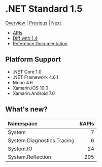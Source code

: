 # .NET Standard 1.5

[Overview](../versions.md) | [Previous](netstandard1.4.md) | [Next](netstandard1.6.md)

* [APIs](netstandard1.5_ref.md)
* [Diff with 1.4](netstandard1.5_diff.md)
* [Reference Documentation](https://docs.microsoft.com/dotnet/api/?view=netstandard-1.5)

## Platform Support

* .NET Core 1.0
* .NET Framework 4.6.1
* Mono 4.6
* Xamarin.iOS 10.0
* Xamarin.Android 7.0

## What's new?

| Namespace                  | #APIs |
|:---------------------------|------:|
| System                     |     7 |
| System.Diagnostics.Tracing |     6 |
| System.IO                  |    24 |
| System.Reflection          |   205 |
